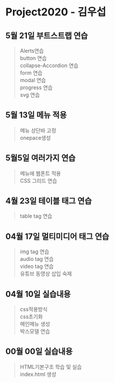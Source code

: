 # Project2020 - 김우섭
## 5월 21일 부트스트랩 연습
>Alerts연습<br>
button 연습<br>
collapse-Accordion 연습<br>
form 연습<br>
modal 연습<br>
progress 연습<br>
svg 연습<br>
## 5월 13일 메뉴 적용
>메뉴 상단바 고정<br>
onepace생성<br>

## 5월5일 여러가지 연습
> 메뉴에 웹폰트 적용 <br>
CSS 그리드 연습 <br>
## 4월 23일 테이블 태그 연습
> table tag 연습 <br>
## 04월 17일 멀티미디어 태그 연습
> img tag 연습 <br>
audio tag 연습 <br>
video tag 연습 <br>
유튜브 동영상 삽입 숙제
## 04월 10일 실습내용
> css적용방식 <br>
css초기화 <br> 
메인메뉴 생성 <br>
박스모델 연습 <br>

## 00월 00일 실습내용
>HTML기본구조 학습 및 실습 <br>
index.html 생성
